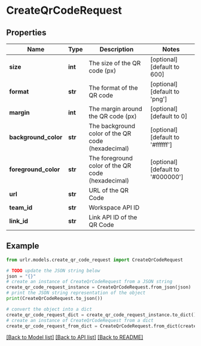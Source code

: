 # CreateQrCodeRequest


## Properties

Name | Type | Description | Notes
------------ | ------------- | ------------- | -------------
**size** | **int** | The size of the QR code (px) | [optional] [default to 600]
**format** | **str** | The format of the QR code | [optional] [default to 'png']
**margin** | **int** | The margin around the QR code (px) | [optional] [default to 0]
**background_color** | **str** | The background color of the QR code (hexadecimal) | [optional] [default to '#ffffff']
**foreground_color** | **str** | The foreground color of the QR code (hexadecimal) | [optional] [default to '#000000']
**url** | **str** | URL of the QR Code | 
**team_id** | **str** | Workspace API ID | 
**link_id** | **str** | Link API ID of the QR Code | 

## Example

```python
from urlr.models.create_qr_code_request import CreateQrCodeRequest

# TODO update the JSON string below
json = "{}"
# create an instance of CreateQrCodeRequest from a JSON string
create_qr_code_request_instance = CreateQrCodeRequest.from_json(json)
# print the JSON string representation of the object
print(CreateQrCodeRequest.to_json())

# convert the object into a dict
create_qr_code_request_dict = create_qr_code_request_instance.to_dict()
# create an instance of CreateQrCodeRequest from a dict
create_qr_code_request_from_dict = CreateQrCodeRequest.from_dict(create_qr_code_request_dict)
```
[[Back to Model list]](../README.md#documentation-for-models) [[Back to API list]](../README.md#documentation-for-api-endpoints) [[Back to README]](../README.md)


